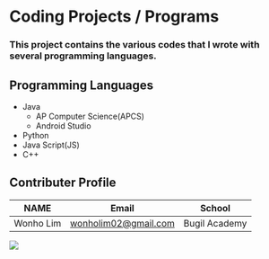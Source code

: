 # Coding **Projects / Programs**

### This project contains the various codes that I wrote with several programming languages. 

## Programming Languages
* Java
  * AP Computer Science(APCS)
  * Android Studio
* Python 
* Java Script(JS)
* C++

## Contributer Profile
<!-- Tables -->
| NAME      | Email                |School          |
| --------- | -------------------- |----------------|
| Wonho Lim | wonholim02@gmail.com |Bugil Academy   |

![](https://cdn.pixabay.com/photo/2018/05/08/08/44/artificial-intelligence-3382507__340.jpg)
